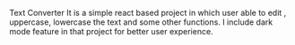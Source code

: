 Text Converter
It is a simple react based project in which user able to
edit , uppercase, lowercase the text and some other
functions.
I include dark mode feature in that project for better user
experience.
